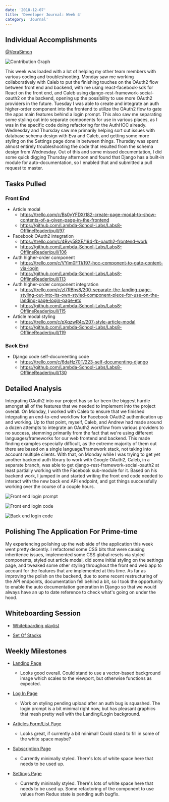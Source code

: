 ```yaml
---
date: '2018-12-07'
title: 'Developer Journal: Week 4'
category: 'Journal'
---
```


## Individual Accomplishments

[@VeraSimon](https://github.com/VeraSimon)

![Contribution Graph](https://raw.githubusercontent.com/VeraSimon/portfolio/master/blog/2018-12-07/contribution_graph.png 'Github Repository Contribution Graph')

<!-- Provide a paragraph (5-8 sentences) summarizing the work you did this week, the challenges you faced, the tools you used, and your accomplishments. -->

This week was loaded with a lot of helping my other team members with various coding and troubleshooting. Monday saw me working collaboratively with Caleb to put the finishing touches on the OAuth2 flow between front end and backend, with me using react-facebook-sdk for React on the front end, and Caleb using django-rest-framework-social-oauth2 on the backend, opening up the possibility to use more OAuth2 providers in the future. Tuesday I was able to create and integrate an auth higher-order component into the frontend to utilize the OAuth2 flow to gate the apps main features behind a login prompt. This also saw me separating some styling out into separate components for use in various places, as I was in the specific code doing refactoring for the AuthHOC already. Wednesday and Thursday saw me primarily helping sort out issues with database schema design with Eva and Caleb, and getting some more styling on the Settings page done in between things. Thursday was spent almost entirely troubleshooting the code that resulted from the schema design from Wednesday. Out of this and some missed documentation, I did some quick digging Thursday afternoon and found that Django has a built-in module for auto-documentation, so I enabled that and submitted a pull request to master.

## Tasks Pulled

### Front End

- Article modal
  - https://trello.com/c/Bs0yYFDX/182-create-page-modal-to-show-contents-of-a-given-page-in-the-frontend
  - https://github.com/Lambda-School-Labs/Labs8-OfflineReader/pull/97
- Facebook OAuth2 integration
  - https://trello.com/c/4Bvy58XE/194-fb-oauth2-frontend-work
  - https://github.com/Lambda-School-Labs/Labs8-OfflineReader/pull/106
- Auth higher-order component
  - https://trello.com/c/VYim0FTl/197-hoc-component-to-gate-content-via-login
  - https://github.com/Lambda-School-Labs/Labs8-OfflineReader/pull/113
- Auth higher-order component integration
  - https://trello.com/c/zl7RBhs8/200-separate-the-landing-page-styling-out-into-its-own-styled-component-piece-for-use-on-the-landing-page-login-page-etc
  - https://github.com/Lambda-School-Labs/Labs8-OfflineReader/pull/115
- Article modal styling
  - https://trello.com/c/pXqzwR4c/207-style-article-modal
  - https://github.com/Lambda-School-Labs/Labs8-OfflineReader/pull/119

### Back End

- Django code self-documenting code
  - https://trello.com/c/6daHz70T/223-self-documenting-django
  - https://github.com/Lambda-School-Labs/Labs8-OfflineReader/pull/130

## Detailed Analysis

<!-- Pick one of your tickets and provide a detailed analysis of the work you did. This should be approximately 1/4 page of text, and at least three screenshots. -->

Integrating OAuth2 into our project has so far been the biggest hurdle amongst all of the features that we needed to implement into the project overall. On Monday, I worked with Caleb to ensure that we finished integrating an end-to-end workflow for Facebook OAuth2 authentication up and working. Up to that point, myself, Caleb, and Andrew had made around a dozen attempts to integrate an OAuth2 workflow from various providers to no success, stemming primarily from the fact that we're using different languages/frameworks for our web frontend and backend. This made finding examples especially difficult, as the extreme majority of them out there are based on a single language/framework stack, not taking into account multiple clients. With that, on Monday while I was trying to get yet another backend auth library to work with Google OAuth2, Caleb, in a separate branch, was able to get django-rest-framework-social-oauth2 at least partially working with the Facebook sub-module for it. Based on his backend work, I jumped in and started writing the front end code needed to interact with the new back end API endpoint, and got things successfully working over the course of a couple hours.

![Front end login prompt](https://raw.githubusercontent.com/VeraSimon/portfolio/master/blog/2018-12-07/login-prompt.png 'Login prompt')

![Front end login code](https://raw.githubusercontent.com/VeraSimon/portfolio/master/blog/2018-12-07/login-code-frontend.png 'Front end code')

![Back end login code](https://raw.githubusercontent.com/VeraSimon/portfolio/master/blog/2018-12-07/login-code-frontend.png 'Back end code')

## Polishing The Application For Prime-time

<!-- As a part of your journal entry, write ¼ to ½ a page reflecting on your experiences working with a team to make your product look and feel as good as it works under the hood. Describe how the duties of you and your team shifted tasks shifted towards the front end - and debugging the back end to improve UX. -->

My experiencing polishing up the web side of the application this week went pretty decently. I refactored some CSS bits that were causing inheritence issues, implemented some CSS global resets via styled components, styled out article modal, did some initial styling on the settings page, and tweaked some other styling throughout the front end web app to account for the features that are implemented at this time. As far as improving the polish on the backend, due to some recent restructuring of the API endpoints, documentation fell behind a bit, so I took the opportunity to enable the auto documentation generation in Django so that we would always have an up to date reference to check what's going on under the hood.

## Whiteboarding Session

- [Whiteboarding playlist](https://www.youtube.com/playlist?list=PLw5W0SfMYtxWUrDu0Y0jDRIiNv3et_TZz)

<!-- Add a link to the weeks whiteboarding session -->

- [Set Of Stacks](https://youtu.be/avTwnLWGaOU)

## Weekly Milestones

<!-- insert stuff here -->

- [Landing Page](https://anywhere-reader-test.netlify.com/)

  - Looks good overall. Could stand to use a vector-based background image which scales to the viewport, but otherwise functions as expected.

- [Log In Page](https://anywhere-reader-test.netlify.com/signin)

  - Work on styling pending upload after an auth bug is squashed. The login prompt is a bit minimal right now, but has pleasant graphics that mesh pretty well with the Landing/Login background.

- [Articles Form/List Page](https://anywhere-reader-test.netlify.com/articles)

  - Looks great, if currently a bit minimal! Could stand to fill in some of the white space maybe?

- [Subscription Page](https://anywhere-reader-test.netlify.com/payment)

  - Currently minimally styled. There's lots of white space here that needs to be used up.

- [Settings Page](https://anywhere-reader-test.netlify.com/settings)

  - Currently minimally styled. There's lots of white space here that needs to be used up. Some refactoring of the component to use values from Redux state is pending auth bugfix.
